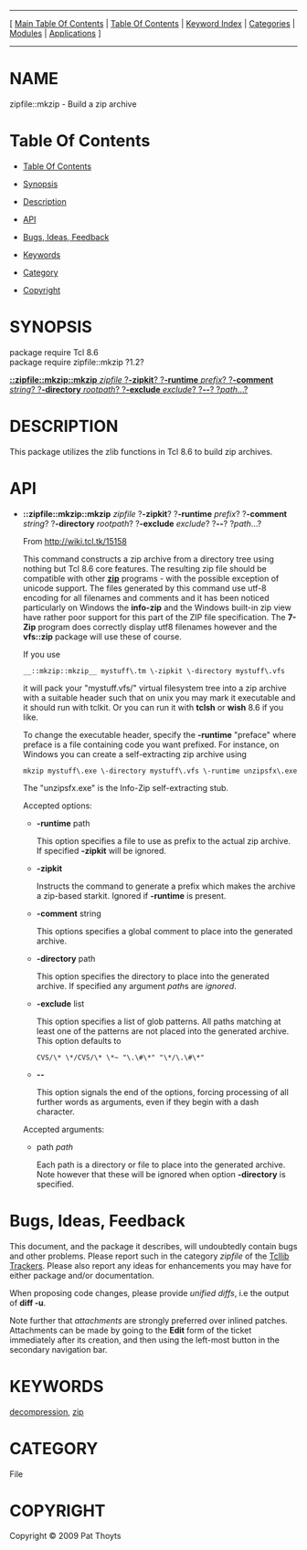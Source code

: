 
[//000000001]: # (zipfile::mkzip \- Zip archive creation)
[//000000002]: # (Generated from file 'mkzip\.man' by tcllib/doctools with format 'markdown')
[//000000003]: # (Copyright &copy; 2009 Pat Thoyts)
[//000000004]: # (zipfile::mkzip\(n\) 1\.2 tcllib "Zip archive creation")

<hr> [ <a href="../../../../toc.md">Main Table Of Contents</a> &#124; <a
href="../../../toc.md">Table Of Contents</a> &#124; <a
href="../../../../index.md">Keyword Index</a> &#124; <a
href="../../../../toc0.md">Categories</a> &#124; <a
href="../../../../toc1.md">Modules</a> &#124; <a
href="../../../../toc2.md">Applications</a> ] <hr>

# NAME

zipfile::mkzip \- Build a zip archive

# <a name='toc'></a>Table Of Contents

  - [Table Of Contents](#toc)

  - [Synopsis](#synopsis)

  - [Description](#section1)

  - [API](#section2)

  - [Bugs, Ideas, Feedback](#section3)

  - [Keywords](#keywords)

  - [Category](#category)

  - [Copyright](#copyright)

# <a name='synopsis'></a>SYNOPSIS

package require Tcl 8\.6  
package require zipfile::mkzip ?1\.2?  

[__::zipfile::mkzip::mkzip__ *zipfile* ?__\-zipkit__? ?__\-runtime__ *prefix*? ?__\-comment__ *string*? ?__\-directory__ *rootpath*? ?__\-exclude__ *exclude*? ?__\-\-__? ?*path*\.\.\.?](#1)  

# <a name='description'></a>DESCRIPTION

This package utilizes the zlib functions in Tcl 8\.6 to build zip archives\.

# <a name='section2'></a>API

  - <a name='1'></a>__::zipfile::mkzip::mkzip__ *zipfile* ?__\-zipkit__? ?__\-runtime__ *prefix*? ?__\-comment__ *string*? ?__\-directory__ *rootpath*? ?__\-exclude__ *exclude*? ?__\-\-__? ?*path*\.\.\.?

    From [http://wiki\.tcl\.tk/15158](http://wiki\.tcl\.tk/15158)

    This command constructs a zip archive from a directory tree using nothing
    but Tcl 8\.6 core features\. The resulting zip file should be compatible with
    other __[zip](\.\./\.\./\.\./\.\./index\.md\#zip)__ programs \- with the
    possible exception of unicode support\. The files generated by this command
    use utf\-8 encoding for all filenames and comments and it has been noticed
    particularly on Windows the __info\-zip__ and the Windows built\-in zip
    view have rather poor support for this part of the ZIP file specification\.
    The __7\-Zip__ program does correctly display utf8 filenames however and
    the __vfs::zip__ package will use these of course\.

    If you use

        __::mkzip::mkzip__ mystuff\.tm \-zipkit \-directory mystuff\.vfs

    it will pack your "mystuff\.vfs/" virtual filesystem tree into a zip archive
    with a suitable header such that on unix you may mark it executable and it
    should run with tclkit\. Or you can run it with __tclsh__ or __wish__
    8\.6 if you like\.

    To change the executable header, specify the __\-runtime__ "preface"
    where preface is a file containing code you want prefixed\. For instance, on
    Windows you can create a self\-extracting zip archive using

        mkzip mystuff\.exe \-directory mystuff\.vfs \-runtime unzipsfx\.exe

    The "unzipsfx\.exe" is the Info\-Zip self\-extracting stub\.

    Accepted options:

      * __\-runtime__ path

        This option specifies a file to use as prefix to the actual zip archive\.
        If specified __\-zipkit__ will be ignored\.

      * __\-zipkit__

        Instructs the command to generate a prefix which makes the archive a
        zip\-based starkit\. Ignored if __\-runtime__ is present\.

      * __\-comment__ string

        This options specifies a global comment to place into the generated
        archive\.

      * __\-directory__ path

        This option specifies the directory to place into the generated archive\.
        If specified any argument *path*s are *ignored*\.

      * __\-exclude__ list

        This option specifies a list of glob patterns\. All paths matching at
        least one of the patterns are not placed into the generated archive\.
        This option defaults to

            CVS/\* \*/CVS/\* \*~ "\.\#\*" "\*/\.\#\*"

      * __\-\-__

        This option signals the end of the options, forcing processing of all
        further words as arguments, even if they begin with a dash character\.

    Accepted arguments:

      * path *path*

        Each path is a directory or file to place into the generated archive\.
        Note however that these will be ignored when option __\-directory__
        is specified\.

# <a name='section3'></a>Bugs, Ideas, Feedback

This document, and the package it describes, will undoubtedly contain bugs and
other problems\. Please report such in the category *zipfile* of the [Tcllib
Trackers](http://core\.tcl\.tk/tcllib/reportlist)\. Please also report any ideas
for enhancements you may have for either package and/or documentation\.

When proposing code changes, please provide *unified diffs*, i\.e the output of
__diff \-u__\.

Note further that *attachments* are strongly preferred over inlined patches\.
Attachments can be made by going to the __Edit__ form of the ticket
immediately after its creation, and then using the left\-most button in the
secondary navigation bar\.

# <a name='keywords'></a>KEYWORDS

[decompression](\.\./\.\./\.\./\.\./index\.md\#decompression),
[zip](\.\./\.\./\.\./\.\./index\.md\#zip)

# <a name='category'></a>CATEGORY

File

# <a name='copyright'></a>COPYRIGHT

Copyright &copy; 2009 Pat Thoyts
